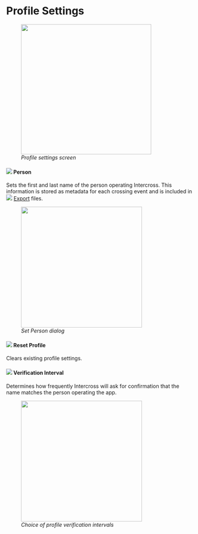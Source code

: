 <link rel="stylesheet" type="text/css" href="_styles/styles.css">

# Profile Settings

<figure class="image">
    <img class="screenshot" src="_static/images/settings/profile_settings.png" width="350px">
    <figcaption class="screenshot-caption"><i>Profile settings screen</i></figcaption>
</figure>

#### <img class="icon" src="_static/icons/account.png"> Person

Sets the first and last name of the person operating Intercross.
This information is stored as metadata for each crossing event and is included in <img class="icon" src="_static/icons/content-save.png"> [Export](export.md#export-format) files.

<figure class="image">
  <img class="screenshot" src="_static/images/settings/profile_set_person.png" width="325px"> 
  <figcaption class="screenshot-caption"><i>Set Person dialog</i></figcaption> 
</figure>

#### <img class="icon" src="_static/icons/delete.png"> Reset Profile

Clears existing profile settings.

#### <img class="icon" src="_static/icons/hours-24.png"> Verification Interval

Determines how frequently Intercross will ask for confirmation that the name matches the person operating the app.

<figure class="image">
    <img class="screenshot" src="_static/images/settings/profile_verification_interval.png" width="325px"> 
    <figcaption class="screenshot-caption"><i>Choice of profile verification intervals</i></figcaption> 
</figure>